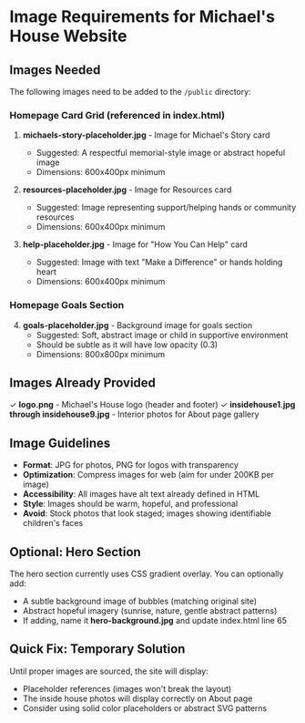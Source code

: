 # Image Requirements for Michael's House Website

## Images Needed

The following images need to be added to the `/public` directory:

### Homepage Card Grid (referenced in index.html)
1. **michaels-story-placeholder.jpg** - Image for Michael's Story card
   - Suggested: A respectful memorial-style image or abstract hopeful image
   - Dimensions: 600x400px minimum

2. **resources-placeholder.jpg** - Image for Resources card
   - Suggested: Image representing support/helping hands or community resources
   - Dimensions: 600x400px minimum

3. **help-placeholder.jpg** - Image for "How You Can Help" card
   - Suggested: Image with text "Make a Difference" or hands holding heart
   - Dimensions: 600x400px minimum

### Homepage Goals Section
4. **goals-placeholder.jpg** - Background image for goals section
   - Suggested: Soft, abstract image or child in supportive environment
   - Should be subtle as it will have low opacity (0.3)
   - Dimensions: 800x800px minimum

## Images Already Provided

✓ **logo.png** - Michael's House logo (header and footer)
✓ **insidehouse1.jpg through insidehouse9.jpg** - Interior photos for About page gallery

## Image Guidelines

- **Format**: JPG for photos, PNG for logos with transparency
- **Optimization**: Compress images for web (aim for under 200KB per image)
- **Accessibility**: All images have alt text already defined in HTML
- **Style**: Images should be warm, hopeful, and professional
- **Avoid**: Stock photos that look staged; images showing identifiable children's faces

## Optional: Hero Section
The hero section currently uses CSS gradient overlay. You can optionally add:
- A subtle background image of bubbles (matching original site)
- Abstract hopeful imagery (sunrise, nature, gentle abstract patterns)
- If adding, name it **hero-background.jpg** and update index.html line 65

## Quick Fix: Temporary Solution
Until proper images are sourced, the site will display:
- Placeholder references (images won't break the layout)
- The inside house photos will display correctly on About page
- Consider using solid color placeholders or abstract SVG patterns
